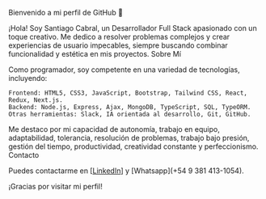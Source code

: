 Bienvenido a mi perfil de GitHub 👋

¡Hola! Soy Santiago Cabral, un Desarrollador Full Stack apasionado con un toque creativo. Me dedico a resolver problemas complejos y crear experiencias de usuario impecables, siempre buscando combinar funcionalidad y estética en mis proyectos.
Sobre Mí

Como programador, soy competente en una variedad de tecnologías, incluyendo:

    Frontend: HTML5, CSS3, JavaScript, Bootstrap, Tailwind CSS, React, Redux, Next.js.
    Backend: Node.js, Express, Ajax, MongoDB, TypeScript, SQL, TypeORM.
    Otras herramientas: Slack, IA orientada al desarrollo, Git, GitHub.

Me destaco por mi capacidad de autonomía, trabajo en equipo, adaptabilidad, tolerancia, resolución de problemas, trabajo bajo presión, gestión del tiempo, productividad, creatividad constante y perfeccionismo.
Contacto

Puedes contactarme en [[LinkedIn](https://www.linkedin.com/in/santiago-cabral-6617bb2b3/)] y [Whatsapp](+54 9 381 413-1054).

¡Gracias por visitar mi perfil!
